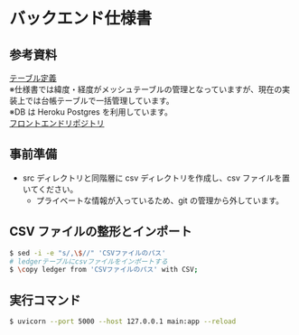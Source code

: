 # バックエンド仕様書

## 参考資料

[テーブル定義](https://drive.google.com/file/d/1SBlcqxVVnBg7FhLkjSUIEGMuT07aD1bL/view?usp=sharing)  
※仕様書では緯度・経度がメッシュテーブルの管理となっていますが、現在の実装上では台帳テーブルで一括管理しています。  
※DB は Heroku Postgres を利用しています。  
[フロントエンドリポジトリ](https://github.com/yud0uhu/road-map)

## 事前準備

- src ディレクトリと同階層に csv ディレクトリを作成し、csv ファイルを置いてください。
  - プライベートな情報が入っているため、git の管理から外しています。

## CSV ファイルの整形とインポート

```sh
$ sed -i -e "s/,\$//" 'CSVファイルのパス'
# ledgerテーブルにcsvファイルをインポートする
$ \copy ledger from 'CSVファイルのパス' with CSV;
```

## 実行コマンド

```sh
$ uvicorn --port 5000 --host 127.0.0.1 main:app --reload
```
